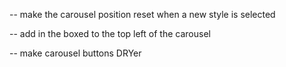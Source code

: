 -- make the carousel position reset when a new style is selected

-- add in the boxed to the top left of the carousel

-- make carousel buttons DRYer